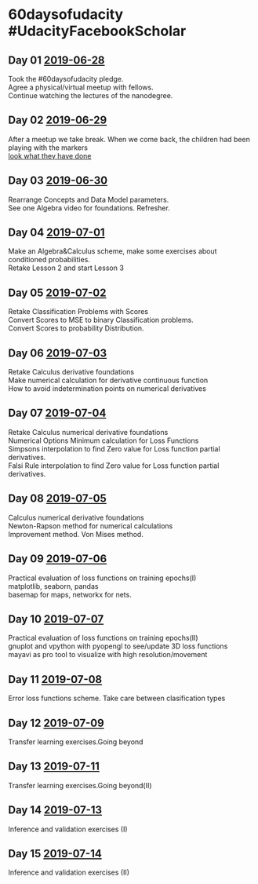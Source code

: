 # 60daysofudacity #UdacityFacebookScholar
## Day 01 [2019-06-28](https://github.com/sfrias/FB_AI_LibraChain/blob/master/SecPrivAI/60days/Day01/README.md)
Took the #60daysofudacity pledge.
<br>Agree a physical/virtual meetup with fellows.
<br>Continue watching the lectures of the nanodegree.
## Day 02 [2019-06-29](https://github.com/sfrias/FB_AI_LibraChain/blob/master/SecPrivAI/60days/Day02/README.md)
After a meetup we take break. When we come back, the children had been playing with the markers<br>
[look what they have done](https://github.com/sfrias/FB_AI_LibraChain/blob/master/SecPrivAI/60days/Day02/Day2_Img_Resampled.jpg)
## Day 03 [2019-06-30](https://github.com/sfrias/FB_AI_LibraChain/blob/master/SecPrivAI/60days/Day03/README.md)
Rearrange Concepts and Data Model parameters.
<br>See one Algebra video for foundations. Refresher.
## Day 04 [2019-07-01](https://github.com/sfrias/FB_AI_LibraChain/blob/master/SecPrivAI/60days/Day04/README.md)
Make an Algebra&Calculus scheme, make some exercises about conditioned probabilities.
<br>Retake Lesson 2 and start Lesson 3
## Day 05 [2019-07-02](https://github.com/sfrias/FB_AI_LibraChain/blob/master/SecPrivAI/60days/Day05/README.md)
Retake  Classification Problems with Scores
<br>Convert Scores to MSE to binary Classification problems.
<br>Convert Scores to probability Distribution.
## Day 06 [2019-07-03](https://github.com/sfrias/FB_AI_LibraChain/blob/master/SecPrivAI/60days/Day06/README.md)
Retake Calculus derivative foundations
<br>Make numerical calculation for derivative continuous function
<br>How to avoid indetermination points on numerical derivatives
## Day 07 [2019-07-04](https://github.com/sfrias/FB_AI_LibraChain/blob/master/SecPrivAI/60days/Day07/README.md)
Retake Calculus numerical derivative foundations
<br>Numerical Options Minimum calculation for Loss Functions
<br>Simpsons interpolation to find Zero value for Loss function partial derivatives.
<br>Falsi Rule interpolation to find Zero value for Loss function partial derivatives.
## Day 08 [2019-07-05](https://github.com/sfrias/FB_AI_LibraChain/blob/master/SecPrivAI/60days/Day08/README.md)
Calculus numerical derivative foundations
<br>Newton-Rapson method for numerical calculations
<br>Improvement method. Von Mises method.
## Day 09 [2019-07-06](https://github.com/sfrias/FB_AI_LibraChain/blob/master/SecPrivAI/60days/Day09/README.md)
Practical evaluation of loss functions on training epochs(I)
<br>matplotlib, seaborn, pandas
<br>basemap for maps, networkx for nets.
## Day 10 [2019-07-07](https://github.com/sfrias/FB_AI_LibraChain/blob/master/SecPrivAI/60days/Day10/README.md)
Practical evaluation of loss functions on training epochs(II)
<br>gnuplot and vpython with pyopengl to see/update 3D loss functions
<br>mayavi as pro tool to visualize with high resolution/movement
## Day 11 [2019-07-08](https://github.com/sfrias/FB_AI_LibraChain/blob/master/SecPrivAI/60days/Day11/README.md)
Error loss functions scheme. Take care between clasification types
## Day 12 [2019-07-09](https://github.com/sfrias/FB_AI_LibraChain/blob/master/SecPrivAI/60days/Day12/README.md)
Transfer learning exercises.Going beyond
## Day 13 [2019-07-11](https://github.com/sfrias/FB_AI_LibraChain/blob/master/SecPrivAI/60days/Day13/README.md)
Transfer learning exercises.Going beyond(II)
## Day 14 [2019-07-13](https://github.com/sfrias/FB_AI_LibraChain/blob/master/SecPrivAI/60days/Day14/README.md)
Inference and validation exercises (I)
## Day 15 [2019-07-14](https://github.com/sfrias/FB_AI_LibraChain/blob/master/SecPrivAI/60days/Day15/README.md)
Inference and validation exercises (II)
